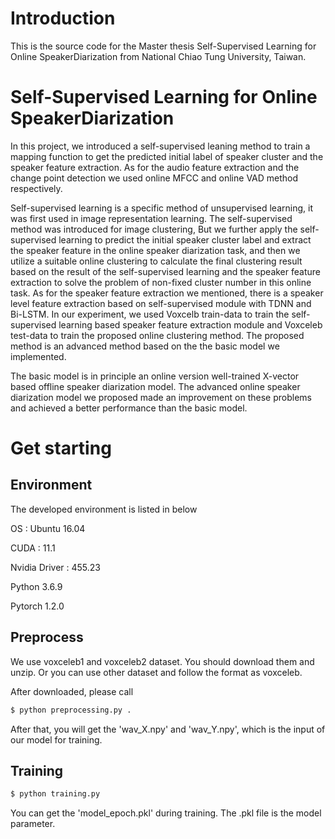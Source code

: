 
# Introduction
This is the source code for the Master thesis Self-Supervised Learning for Online SpeakerDiarization from National Chiao Tung University, Taiwan. 

# Self-Supervised Learning for Online SpeakerDiarization

  In this project, we introduced a self-supervised leaning method to train a mapping function to get the predicted initial label of speaker cluster and the speaker feature extraction. As for the audio feature extraction and the change point detection we used online MFCC and online VAD method respectively. 
  
  Self-supervised learning is a specific method of unsupervised learning, it was first used in image representation learning. The self-supervised method was introduced for image clustering, But we further apply the self-supervised learning to predict the initial speaker cluster label and extract the speaker feature in the online speaker diarization task, and then we utilize a suitable online clustering to calculate the final clustering result based on the result of the self-supervised learning and the speaker feature extraction to solve the problem of non-fixed cluster number in this online task. As for the speaker feature extraction we mentioned, there is a speaker level feature extraction based on self-supervised module with TDNN and Bi-LSTM. In our experiment, we used Voxcelb train-data to train the self-supervised learning based speaker feature extraction module and Voxceleb test-data to train the proposed online clustering method. The proposed method is an advanced method based on the the basic model we implemented. 
  
  The basic model is in principle an online version well-trained X-vector based offline speaker diarization model. The advanced online speaker diarization model we proposed made an improvement on these problems and achieved a better performance than the basic model.

# Get starting
## Environment
The developed environment is listed in below

OS : Ubuntu 16.04

CUDA : 11.1

Nvidia Driver : 455.23

Python 3.6.9

Pytorch 1.2.0

## Preprocess

  We use voxceleb1 and voxceleb2 dataset. You should download them and unzip. Or you can use other dataset and follow the format as voxceleb.

After downloaded, please call
```bash
$ python preprocessing.py .
```
After that, you will get the 'wav_X.npy' and 'wav_Y.npy', which is the input of our model for training.

## Training

```bash
$ python training.py
```

You can get the 'model_epoch.pkl' during training. The .pkl file is the model parameter.



